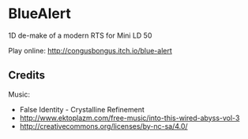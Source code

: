 # BlueAlert

1D de-make of a modern RTS for Mini LD 50

Play online: http://congusbongus.itch.io/blue-alert

## Credits

Music:

- False Identity - Crystalline Refinement
- http://www.ektoplazm.com/free-music/into-this-wired-abyss-vol-3
- http://creativecommons.org/licenses/by-nc-sa/4.0/